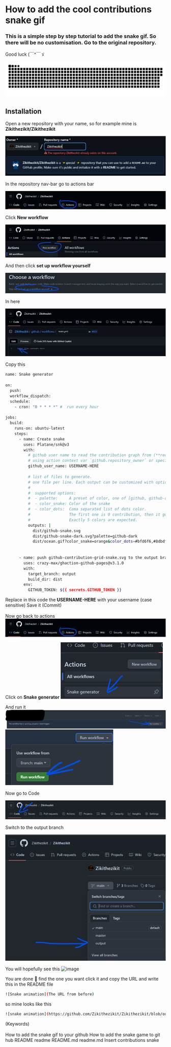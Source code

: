 # How to add the cool contributions snake gif

### This is a simple step by step tutorial to add the snake gif. So there will be no customisation. Go to the original repository. 


Good luck     (￣^￣ゞ

![SnakeSvg](https://github.com/Zikithezikit/Add-The-Snake-Contributions-gif-svg/blob/main/assets/github-user-contribution.svg)

## Installation

Open a new repository with your name, so for example mine is **Zikithezikit/Zikithezikit**

![Personal_repo_img](https://github.com/Zikithezikit/Add-The-Snake-Contributions-gif-svg/blob/main/assets/Zikithezikit-rep.png)

In the repository nav-bar go to actions bar

![Navbar](https://github.com/Zikithezikit/Add-The-Snake-Contributions-gif-svg/blob/main/assets/Zikithezikit-navbar-repo.png)

Click  **New workflow** 

![New workflow Image](https://github.com/Zikithezikit/Add-The-Snake-Contributions-gif-svg/blob/main/assets/ZikithezikitNewWorkflow.png)

And then click **set up workflow yourself**

![Set up workflow yourself image](https://github.com/Zikithezikit/Add-The-Snake-Contributions-gif-svg/blob/main/assets/Zikithezikit-new-workflow-yourself.png)

In here

![main-yml](https://github.com/Zikithezikit/Add-The-Snake-Contributions-gif-svg/blob/main/assets/Zikithezikit-main-yml.png)

Copy this

```sh
name: Snake generator

on:
  push:
  workflow_dispatch:
  schedule:
    - cron: "0 * * * *" #  run every hour

jobs:
  build:
    runs-on: ubuntu-latest
    steps:
      - name: Create snake
        uses: Platane/snk@v3
        with:
          # github user name to read the contribution graph from (**required**)
          # using action context var `github.repository_owner` or specified user
          github_user_name: USERNAME-HERE

          # list of files to generate.
          # one file per line. Each output can be customized with options as query string.
          #
          #  supported options:
          #  - palette:     A preset of color, one of [github, github-dark, github-light]
          #  - color_snake: Color of the snake
          #  - color_dots:  Coma separated list of dots color.
          #                 The first one is 0 contribution, then it goes from the low contribution to the highest.
          #                 Exactly 5 colors are expected.
          outputs: |
            dist/github-snake.svg
            dist/github-snake-dark.svg?palette=github-dark
            dist/ocean.gif?color_snake=orange&color_dots=#bfd6f6,#8dbdff,#64a1f4,#4b91f1,#3c7dd9


      - name: push github-contribution-grid-snake.svg to the output branch
        uses: crazy-max/ghaction-github-pages@v3.1.0
        with:
          target_branch: output
          build_dir: dist
        env:
          GITHUB_TOKEN: ${{ secrets.GITHUB_TOKEN }}
```

Replace in this code the **USERNAME-HERE** with your username (case sensitive)
Save it (Commit)
<br></br>
Now go back to actions 
![Navbar](https://github.com/Zikithezikit/Add-The-Snake-Contributions-gif-svg/blob/main/assets/Zikithezikit-navbar-repo.png)

Click on **Snake generator**
![SnakeGen](https://github.com/Zikithezikit/Add-The-Snake-Contributions-gif-svg/blob/main/assets/Snakegen-img.png)

And run it
![](https://github.com/Zikithezikit/Add-The-Snake-Contributions-gif-svg/blob/main/assets/Zikithezikit-run-workflow.png)
![](https://github.com/Zikithezikit/Add-The-Snake-Contributions-gif-svg/blob/main/assets/Zikithezikit-run-workflow-Green.png)


Now go to Code

![](https://github.com/Zikithezikit/Add-The-Snake-Contributions-gif-svg/blob/main/assets/Zikithezikit-Codenavbar.png)

Switch to the output branch

![](https://github.com/Zikithezikit/Add-The-Snake-Contributions-gif-svg/blob/main/assets/Zikithezikit-outout.png)

You will hopefully see this 
![image](https://github.com/Zikithezikit/Add-The-Snake-Contributions-gif-svg/assets/80419617/8e49ab71-386c-49b5-abbc-d612b87b9ac7)

You are done 🥳 find the one you want click it and copy the URL and write this in the README file
```sh
![Snake animation](The URL from before)
```
so mine looks like this
```sh
![snake animation](https://github.com/Zikithezikit/Zikithezikit/blob/output/github-snake-dark.svg)
```

(Keywords)
<br></br>
How to add the snake gif to your github
How to add the snake game to git hub README readme README.md readme.md
Insert contributions snake

